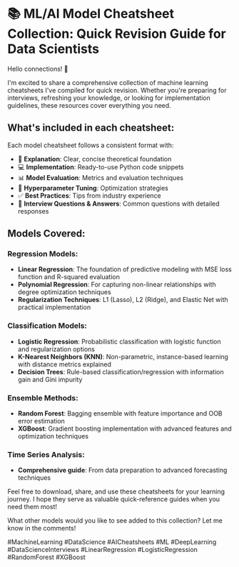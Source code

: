 # 📚 ML/AI Model Cheatsheet Collection: Quick Revision Guide for Data Scientists

Hello connections! 👋

I'm excited to share a comprehensive collection of machine learning cheatsheets I've compiled for quick revision. Whether you're preparing for interviews, refreshing your knowledge, or looking for implementation guidelines, these resources cover everything you need.

## What's included in each cheatsheet:

Each model cheatsheet follows a consistent format with:
- 📝 **Explanation**: Clear, concise theoretical foundation
- 💻 **Implementation**: Ready-to-use Python code snippets
- 📊 **Model Evaluation**: Metrics and evaluation techniques
- 🔧 **Hyperparameter Tuning**: Optimization strategies
- ✅ **Best Practices**: Tips from industry experience
- 🎯 **Interview Questions & Answers**: Common questions with detailed responses

## Models Covered:

### Regression Models:
- **Linear Regression**: The foundation of predictive modeling with MSE loss function and R-squared evaluation
- **Polynomial Regression**: For capturing non-linear relationships with degree optimization techniques
- **Regularization Techniques**: L1 (Lasso), L2 (Ridge), and Elastic Net with practical implementation

### Classification Models:
- **Logistic Regression**: Probabilistic classification with logistic function and regularization options
- **K-Nearest Neighbors (KNN)**: Non-parametric, instance-based learning with distance metrics explained
- **Decision Trees**: Rule-based classification/regression with information gain and Gini impurity

### Ensemble Methods:
- **Random Forest**: Bagging ensemble with feature importance and OOB error estimation
- **XGBoost**: Gradient boosting implementation with advanced features and optimization techniques

### Time Series Analysis:
- **Comprehensive guide**: From data preparation to advanced forecasting techniques

Feel free to download, share, and use these cheatsheets for your learning journey. I hope they serve as valuable quick-reference guides when you need them most!

What other models would you like to see added to this collection? Let me know in the comments!

#MachineLearning #DataScience #AICheatsheets #ML #DeepLearning #DataScienceInterviews #LinearRegression #LogisticRegression #RandomForest #XGBoost